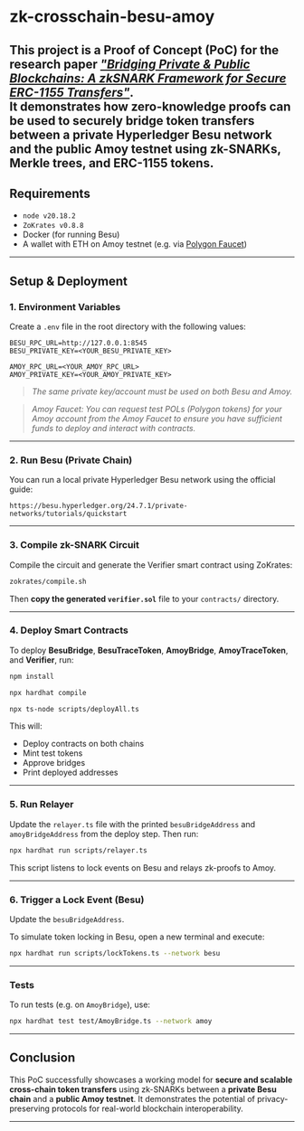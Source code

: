 # zk-crosschain-besu-amoy

This project is a **Proof of Concept (PoC)** for the research paper [_"Bridging Private & Public Blockchains: A zkSNARK Framework for Secure ERC-1155 Transfers"_](https://www.researchgate.net/publication/393057046_Bridging_Private_and_Public_Blockchains_A_zk-SNARK_Framework_for_Secure_ERC-1155_Transfers).  
It demonstrates how **zero-knowledge proofs** can be used to securely bridge token transfers between a **private Hyperledger Besu network** and the **public Amoy testnet** using **zk-SNARKs**, **Merkle trees**, and **ERC-1155** tokens.
---

## Requirements

- `node v20.18.2`
- `ZoKrates v0.8.8`
- Docker (for running Besu)
- A wallet with ETH on Amoy testnet (e.g. via [Polygon Faucet](https://faucet.polygon.technology/))

---

## Setup & Deployment

### 1. Environment Variables

Create a `.env` file in the root directory with the following values:

```env
BESU_RPC_URL=http://127.0.0.1:8545
BESU_PRIVATE_KEY=<YOUR_BESU_PRIVATE_KEY>

AMOY_RPC_URL=<YOUR_AMOY_RPC_URL>
AMOY_PRIVATE_KEY=<YOUR_AMOY_PRIVATE_KEY>
```

>_The same private key/account must be used on both Besu and Amoy._

>_Amoy Faucet: You can request test POLs (Polygon tokens) for your Amoy account from the Amoy Faucet to ensure you have sufficient funds to deploy and interact with contracts._

---

### 2. Run Besu (Private Chain)

You can run a local private Hyperledger Besu network using the official guide:

```shell
https://besu.hyperledger.org/24.7.1/private-networks/tutorials/quickstart
```

---

### 3. Compile zk-SNARK Circuit

Compile the circuit and generate the Verifier smart contract using ZoKrates:

```bash
zokrates/compile.sh
```

Then **copy the generated `verifier.sol`** file to your `contracts/` directory.

---

### 4. Deploy Smart Contracts

To deploy **BesuBridge**, **BesuTraceToken**, **AmoyBridge**, **AmoyTraceToken**, and **Verifier**, run:
```bash
npm install
```
```bash
npx hardhat compile
```
```bash
npx ts-node scripts/deployAll.ts
```

This will:
- Deploy contracts on both chains
- Mint test tokens
- Approve bridges
- Print deployed addresses

---

### 5. Run Relayer

Update the `relayer.ts` file with the printed `besuBridgeAddress` and `amoyBridgeAddress` from the deploy step. Then run:

```bash
npx hardhat run scripts/relayer.ts
```

This script listens to lock events on Besu and relays zk-proofs to Amoy.

---

### 6. Trigger a Lock Event (Besu)
Update the `besuBridgeAddress`.

To simulate token locking in Besu, open a new terminal and execute:

```bash
npx hardhat run scripts/lockTokens.ts --network besu
```

---

### Tests

To run tests (e.g. on `AmoyBridge`), use:

```bash
npx hardhat test test/AmoyBridge.ts --network amoy
```

---

## Conclusion

This PoC successfully showcases a working model for **secure and scalable cross-chain token transfers** using zk-SNARKs between a **private Besu chain** and a **public Amoy testnet**. It demonstrates the potential of privacy-preserving protocols for real-world blockchain interoperability.

---
